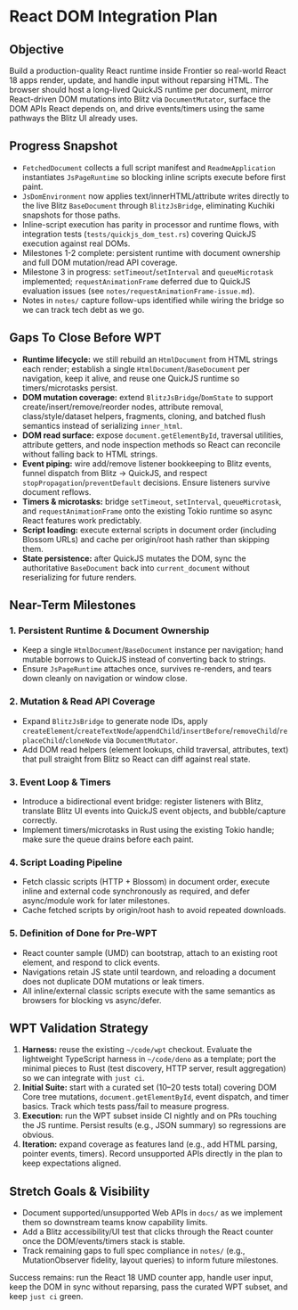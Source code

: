 # React DOM Integration Plan

## Objective

Build a production-quality React runtime inside Frontier so real-world React 18 apps render, update, and handle input without reparsing HTML. The browser should host a long-lived QuickJS runtime per document, mirror React-driven DOM mutations into Blitz via `DocumentMutator`, surface the DOM APIs React depends on, and drive events/timers using the same pathways the Blitz UI already uses.

## Progress Snapshot

- `FetchedDocument` collects a full script manifest and `ReadmeApplication` instantiates `JsPageRuntime` so blocking inline scripts execute before first paint.
- `JsDomEnvironment` now applies text/innerHTML/attribute writes directly to the live Blitz `BaseDocument` through `BlitzJsBridge`, eliminating Kuchiki snapshots for those paths.
- Inline-script execution has parity in processor and runtime flows, with integration tests (`tests/quickjs_dom_test.rs`) covering QuickJS execution against real DOMs.
- Milestones 1-2 complete: persistent runtime with document ownership and full DOM mutation/read API coverage.
- Milestone 3 in progress: `setTimeout`/`setInterval` and `queueMicrotask` implemented; `requestAnimationFrame` deferred due to QuickJS evaluation issues (see `notes/requestAnimationFrame-issue.md`).
- Notes in `notes/` capture follow-ups identified while wiring the bridge so we can track tech debt as we go.

## Gaps To Close Before WPT

- **Runtime lifecycle:** we still rebuild an `HtmlDocument` from HTML strings each render; establish a single `HtmlDocument`/`BaseDocument` per navigation, keep it alive, and reuse one QuickJS runtime so timers/microtasks persist.
- **DOM mutation coverage:** extend `BlitzJsBridge`/`DomState` to support create/insert/remove/reorder nodes, attribute removal, class/style/dataset helpers, fragments, cloning, and batched flush semantics instead of serializing `inner_html`.
- **DOM read surface:** expose `document.getElementById`, traversal utilities, attribute getters, and node inspection methods so React can reconcile without falling back to HTML strings.
- **Event piping:** wire add/remove listener bookkeeping to Blitz events, funnel dispatch from Blitz → QuickJS, and respect `stopPropagation`/`preventDefault` decisions. Ensure listeners survive document reflows.
- **Timers & microtasks:** bridge `setTimeout`, `setInterval`, `queueMicrotask`, and `requestAnimationFrame` onto the existing Tokio runtime so async React features work predictably.
- **Script loading:** execute external scripts in document order (including Blossom URLs) and cache per origin/root hash rather than skipping them.
- **State persistence:** after QuickJS mutates the DOM, sync the authoritative `BaseDocument` back into `current_document` without reserializing for future renders.

## Near-Term Milestones

### 1. Persistent Runtime & Document Ownership

- Keep a single `HtmlDocument`/`BaseDocument` instance per navigation; hand mutable borrows to QuickJS instead of converting back to strings.
- Ensure `JsPageRuntime` attaches once, survives re-renders, and tears down cleanly on navigation or window close.

### 2. Mutation & Read API Coverage

- Expand `BlitzJsBridge` to generate node IDs, apply `createElement`/`createTextNode`/`appendChild`/`insertBefore`/`removeChild`/`replaceChild`/`cloneNode` via `DocumentMutator`.
- Add DOM read helpers (element lookups, child traversal, attributes, text) that pull straight from Blitz so React can diff against real state.

### 3. Event Loop & Timers

- Introduce a bidirectional event bridge: register listeners with Blitz, translate Blitz UI events into QuickJS event objects, and bubble/capture correctly.
- Implement timers/microtasks in Rust using the existing Tokio handle; make sure the queue drains before each paint.

### 4. Script Loading Pipeline

- Fetch classic scripts (HTTP + Blossom) in document order, execute inline and external code synchronously as required, and defer async/module work for later milestones.
- Cache fetched scripts by origin/root hash to avoid repeated downloads.

### 5. Definition of Done for Pre-WPT

- React counter sample (UMD) can bootstrap, attach to an existing root element, and respond to click events.
- Navigations retain JS state until teardown, and reloading a document does not duplicate DOM mutations or leak timers.
- All inline/external classic scripts execute with the same semantics as browsers for blocking vs async/defer.

## WPT Validation Strategy

1. **Harness:** reuse the existing `~/code/wpt` checkout. Evaluate the lightweight TypeScript harness in `~/code/deno` as a template; port the minimal pieces to Rust (test discovery, HTTP server, result aggregation) so we can integrate with `just ci`.
2. **Initial Suite:** start with a curated set (10–20 tests total) covering DOM Core tree mutations, `document.getElementById`, event dispatch, and timer basics. Track which tests pass/fail to measure progress.
3. **Execution:** run the WPT subset inside CI nightly and on PRs touching the JS runtime. Persist results (e.g., JSON summary) so regressions are obvious.
4. **Iteration:** expand coverage as features land (e.g., add HTML parsing, pointer events, timers). Record unsupported APIs directly in the plan to keep expectations aligned.

## Stretch Goals & Visibility

- Document supported/unsupported Web APIs in `docs/` as we implement them so downstream teams know capability limits.
- Add a Blitz accessibility/UI test that clicks through the React counter once the DOM/events/timers stack is stable.
- Track remaining gaps to full spec compliance in `notes/` (e.g., MutationObserver fidelity, layout queries) to inform future milestones.

Success remains: run the React 18 UMD counter app, handle user input, keep the DOM in sync without reparsing, pass the curated WPT subset, and keep `just ci` green.
